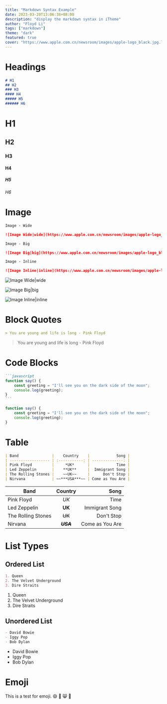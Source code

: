 ```yaml
---
title: "Markdown Syntax Example"
date: 2023-03-20T13:06:38+08:00
description: "display the markdown syntax in iTheme"
author: "Floyd Li"
tags: ["markdown"]
theme: "dark"
featured: true
cover: "https://www.apple.com.cn/newsroom/images/apple-logo_black.jpg.landing-regular_2x.jpg"
---
```


# Headings

```markdown
# H1
## H2
### H3
#### H4
##### H5
###### H6
```

# H1

## H2

### H3

#### H4

##### H5

###### H6


# Image

```markdown
Image - Wide

![Image Wide|wide](https://www.apple.com.cn/newsroom/images/apple-logo_black.jpg.landing-regular_2x.jpg)

Image - Big

![Image Big|big](https://www.apple.com.cn/newsroom/images/apple-logo_black.jpg.landing-regular_2x.jpg)

Image - Inline

![Image Inline|inline](https://www.apple.com.cn/newsroom/images/apple-logo_black.jpg.landing-regular_2x.jpg)
```

![Image Wide|wide](https://www.apple.com.cn/newsroom/images/apple-logo_black.jpg.landing-regular_2x.jpg)

![Image Big|big](https://www.apple.com.cn/newsroom/images/apple-logo_black.jpg.landing-regular_2x.jpg)

![Image Inline|inline](https://www.apple.com.cn/newsroom/images/apple-logo_black.jpg.landing-regular_2x.jpg)

# Block Quotes

```markdown
> You are young and life is long - Pink Floyd

```

> You are young and life is long - Pink Floyd

# Code Blocks

``````markdown
```javascript
function say() {
    const greeting = "I'll see you on the dark side of the moon";
    console.log(greeting);
}
```
``````

```javascript
function say() {
    const greeting = "I'll see you on the dark side of the moon";
    console.log(greeting);
}
```

# Table

```markdown
| Band               |    Country    |            Song |
| ------------------ | :-----------: | --------------: |
| Pink Floyd         |     *UK*      |            Time |
| Led Zeppelin       |    **UK**     |  Immigrant Song |
| The Rolling Stones |    ~~UK~~     |      Don't Stop |
| Nirvana            | ~~***USA***~~ | Come as You Are |
```

| Band               |    Country    |            Song |
| ------------------ | :-----------: | --------------: |
| Pink Floyd         |     *UK*      |            Time |
| Led Zeppelin       |    **UK**     |  Immigrant Song |
| The Rolling Stones |    ~~UK~~     |      Don't Stop |
| Nirvana            | ~~***USA***~~ | Come as You Are |

# List Types

## Ordered List

```markdown
1. Queen
2. The Velvet Underground
3. Dire Straits
```

1. Queen
2. The Velvet Underground
3. Dire Straits

## Unordered List

```markdown
- David Bowie
- Iggy Pop
- Bob Dylan
```

- David Bowie
- Iggy Pop
- Bob Dylan

# Emoji

This is a test for emoji.
:smile:
:see_no_evil:
:smile_cat:
:watermelon:
